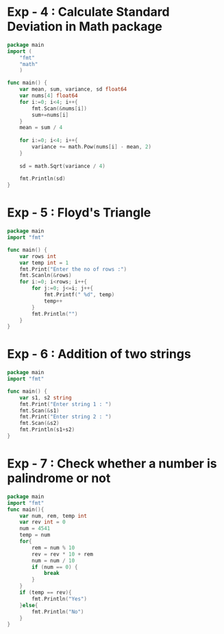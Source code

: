 # Exp - 4 : Calculate Standard Deviation in Math package

```go
package main
import (
    "fmt"
    "math"
    )

func main() {
    var mean, sum, variance, sd float64
    var nums[4] float64
    for i:=0; i<4; i++{
        fmt.Scan(&nums[i])
        sum+=nums[i]
    }
    mean = sum / 4
    
    for i:=0; i<4; i++{
        variance += math.Pow(nums[i] - mean, 2)
    }
    
    sd = math.Sqrt(variance / 4)
    
    fmt.Println(sd)
}
```

# Exp - 5 : Floyd's Triangle

```go
package main
import "fmt"

func main() {
    var rows int
    var temp int = 1
    fmt.Print("Enter the no of rows :")
    fmt.Scanln(&rows)
    for i:=0; i<rows; i++{
        for j:=0; j<=i; j++{
            fmt.Printf(" %d", temp)
            temp++
        }
        fmt.Println("")
    }
}
```

# Exp - 6 : Addition of two strings

```go
package main
import "fmt"

func main() {
    var s1, s2 string
    fmt.Print("Enter string 1 : ")
    fmt.Scan(&s1)
    fmt.Print("Enter string 2 : ")
    fmt.Scan(&s2)
    fmt.Println(s1+s2)
}
```

# Exp - 7 : Check whether a number is palindrome or not

```go
package main
import "fmt"
func main(){
	var num, rem, temp int
	var rev int = 0
	num = 4541
	temp = num
	for{
	    rem = num % 10
	    rev = rev * 10 + rem
	    num = num / 10
	    if (num == 0) {
	        break
	    }
	}
	if (temp == rev){
	    fmt.Println("Yes")
	}else{
	    fmt.Println("No")
	}
}
```
